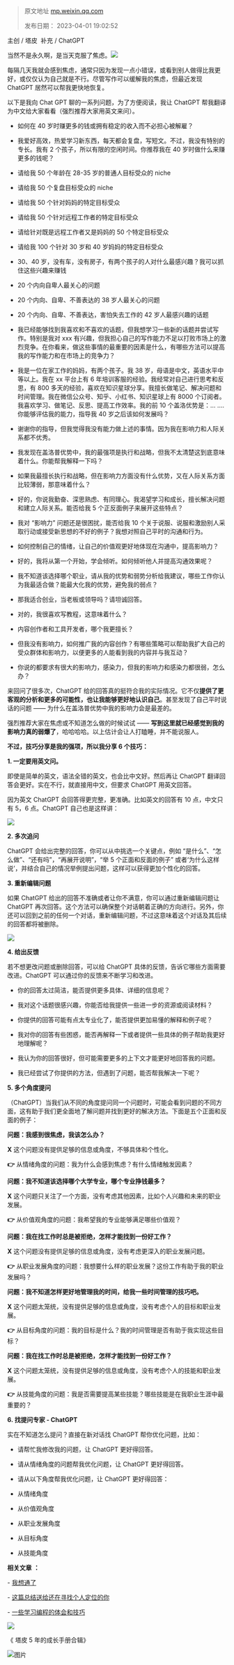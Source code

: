 > 原文地址 [mp.weixin.qq.com](https://mp.weixin.qq.com/s/5HBbY-SlrQySZoWzGZyTtg)
>
> 发布日期： 2023-04-01 19:02:52

主创 / 塔皮  补充 / ChatGPT

当然不是永久啊，是当天克服了焦虑。![](https://res.wx.qq.com/t/wx_fed/we-emoji/res/v1.3.10/assets/Expression/Expression_13@2x.png)

每隔几天我就会感到焦虑，通常只因为发现一点小错误，或看到别人做得比我更好，或仅仅认为自己就是不行。尽管写作可以缓解我的焦虑，但最近发现 ChatGPT 居然可以帮我更快地恢复。

以下是我向 Chat GPT 聊的一系列问题，为了方便阅读，我让 ChatGPT 帮我翻译为中文给大家看看（强烈推荐大家用英文来问）。

*   如何在 40 岁时赚更多的钱或拥有稳定的收入而不必担心被解雇？
    
*   我爱好高效，热爱学习新东西，每天都会复盘，写短文。不过，我没有特别的专长。我有 2 个孩子，所以有限的空闲时间。你推荐我在 40 岁时做什么来赚更多的钱呢？
    
*   请给我 50 个年龄在 28-35 岁的普通人目标受众的 niche
    
*   请给我 50 个复盘目标受众的 niche
    
*   请给我 50 个针对妈妈的特定目标受众
    
*   请给我 50 个针对远程工作者的特定目标受众
    
*   请给针对既是远程工作者又是妈妈的 50 个特定目标受众
    
*   请给我 100 个针对 30 岁和 40 岁妈妈的特定目标受众  
    
*   30、40 岁，没有车，没有房子，有两个孩子的人对什么最感兴趣？我可以抓住这些兴趣来赚钱
    
*   20 个内向自卑人最关心的问题  
    
*   20 个内向、自卑、不善表达的 38 岁人最关心的问题
    
*   20 个内向、自卑、不善表达，害怕失去工作的 42 岁人最感兴趣的话题
    
*   我已经能够找到我喜欢和不喜欢的话题，但我想学习一些新的话题并尝试写作。特别是我对 xxx 有兴趣，但我担心自己的写作能力不足以打败市场上的激烈竞争。在你看来，做这些事情的最重要的因素是什么，有哪些方法可以提高我的写作能力和在市场上的竞争力？  
    
*   我是一位在家工作的妈妈，有两个孩子。我 38 岁，母语是中文，英语水平中等以上。我在 xx 平台上有 6 年培训客服的经验。我经常对自己进行思考和反思，有 800 多天的经验，喜欢在知识星球分享。我擅长做笔记、解决问题和时间管理。我在微信公众号、知乎、小红书、知识星球上有 8000 个订阅者。我喜欢学习、做笔记、反思、提高工作效率。我的前 10 个盖洛优势是：... .... 你能够评估我的能力，指导我 40 岁之后该如何发展吗？
    
*   谢谢你的指导，但我觉得我没有能力做上述的事情。因为我在影响力和人际关系都不优秀。
    
*   我发现在盖洛普优势中，我的最强项是执行和战略，但我不太清楚这到底意味着什么。你能帮我解释一下吗？
    
*   如果我最擅长执行和战略，但在影响力方面没有什么优势，又在人际关系方面比较薄弱，那意味着什么？
    
*   好的，你说我勤奋、深思熟虑、有同理心。我渴望学习和成长，擅长解决问题和建立人际关系。能否给我 5 个正反面例子来展开这些特点？
    
*   我对 “影响力” 问题还是很困扰，能否给我 10 个关于说服、说服和激励别人采取行动或接受新思想的不好的例子？我想对照自己平时的沟通和行为。
    
*   如何控制自己的情绪，让自己的价值观更好地体现在沟通中，提高影响力？
    
*   好的，我将从第一个开始，学会倾听。如何倾听他人并提高沟通效果呢？
    
*   我不知道该选择哪个职业，请从我的优势和弱势分析给我建议，哪些工作你认为我最适合做？能最大化我的优势，避免我的弱点？
    
*   那我适合创业，当老板或领导吗？请坦诚回答。
    
*   对的，我很喜欢写教程，这意味着什么？
    
*   内容创作者和工具开发者，哪个我更擅长？
    
*   但我没有影响力，如何推广我的内容创作？有哪些策略可以帮助我扩大自己的受众群体和影响力，以便更多的人能看到我的内容并与我互动？
    
*   你说的都要求有很大的影响力，感染力，但我的影响力和感染力都很弱，怎么办？
    

来回问了很多次，ChatGPT 给的回答真的挺符合我的实际情况。它不仅**提供了更客观的分析和更多的可能性，也让我能够更好地认识自己**。甚至发现了自己平时说话的问题 —— 为什么在盖洛普优势中我的影响力会是最差的。

强烈推荐大家在焦虑或不知道怎么做的时候试试 —— **写到这里就已经感觉到我的影响力真的弱爆了**，哈哈哈哈。以上估计会让人打瞌睡，并不能说服人。

**不过，技巧分享是我的强项，所以我分享 6 个技巧：**

**1. 一定要用英文问。**

即使是简单的英文，语法全错的英文，也会比中文好。然后再让 ChatGPT 翻译回答会更好。实在不行，就直接用中文，但要求 ChatGPT 用英文回答。

因为英文 ChatGPT 会回答得更完整，更准确。比如英文的回答有 10 点，中文只有 5，6 点。ChatGPT 自己也是这样讲：

![](https://mmbiz.qpic.cn/mmbiz_png/2qRZ6oIialEDqFc81VdaVicFseQQh4uicqpOxBKdCYbib4Ir4nMeJquicmEmIQ2ibnTWWiaDgyicm0NhvQ8H1WibkvKAb3A/640?wx_fmt=png)

**2. 多次追问**

ChatGPT 会给出完整的回答，你可以从中挑选一个关键点，例如 “是什么”、“怎么做”、“还有吗”，“再展开说明”，“举 5 个正面和反面的例子” 或者‘为什么这样说’，并结合自己的情况举例提出问题，这样可以获得更加个性化的回答。

**3. 重新编辑问题**

如果 ChatGPT 给出的回答不准确或者让你不满意，你可以通过重新编辑问题让 ChatGPT 再次回答。这个方法可以确保整个对话朝着正确的方向进行。另外，你还可以回到之前的任何一个对话，重新编辑问题，不过这意味着这个对话及其后续的回答都将被删除。

![](https://mmbiz.qpic.cn/mmbiz_png/2qRZ6oIialEDqFc81VdaVicFseQQh4uicqpzzkVjZnDVRBw0YlKtEK81R7rVxdrn8MjwTvNesklFS3M1vNrQHn1QA/640?wx_fmt=png)

**4. 给出反馈**

若不想更改问题或删除回答，可以给 ChatGPT 具体的反馈，告诉它哪些方面需要改进。ChatGPT 可以通过你的反馈来不断学习和改进。

*   你的回答太过简洁，能否提供更多具体、详细的信息呢？
    
*   我对这个话题很感兴趣，你能否给我提供一些进一步的资源或阅读材料？
    
*   你提供的回答可能有点太专业化了，能否提供更加易懂的解释和例子呢？
    
*   我对你的回答有些困惑，能否再解释一下或者提供一些具体的例子帮助我更好地理解呢？  
    
*   我认为你的回答很好，但可能需要更多的上下文才能更好地回答我的问题。
    
*   我已经尝试了你提供的方法，但遇到了问题，能否帮我解决一下呢？
    

**5. 多个角度提问**

（ChatGPT）当我们从不同的角度提问同一个问题时，可能会看到问题的不同方面，这有助于我们更全面地了解问题并找到更好的解决方法。下面是五个正面和反面的例子：

**问题：我感到很焦虑，我该怎么办？**

**X** 这个问题没有提供足够的信息或角度，不够具体和个性化。

****👉**** 从情绪角度的问题：我为什么会感到焦虑？有什么情绪触发因素？

**问题：我不知道该选择哪个大学专业，哪个专业挣钱最多？**

**X** 这个问题只关注了一个方面，没有考虑其他因素，比如个人兴趣和未来的职业发展。

****👉**** 从价值观角度的问题：我希望我的专业能够满足哪些价值观？

**问题：我在找工作时总是被拒绝，怎样才能找到一份好工作？**

**X** 这个问题没有提供足够的信息或角度，没有考虑更深入的职业发展问题。

****👉**** 从职业发展角度的问题：我想要什么样的职业发展？这份工作有助于我的职业发展吗？

**问题：我不知道怎样更好地管理我的时间，给我一些时间管理的技巧吧。**

**X** 这个问题太笼统，没有提供足够的信息或角度，没有考虑个人的目标和职业发展。

****👉**** 从目标角度的问题：我的目标是什么？我的时间管理是否有助于我实现这些目标？

**问题：我在找工作时总是被拒绝，怎样才能找到一份好工作？**

**X** 这个问题太笼统，没有提供足够的信息或角度，没有考虑个人的技能和职业发展。

****👉**** 从技能角度的问题：我是否需要提高某些技能？哪些技能是在我职业生涯中最重要的？

**6. 找提问专家 - ChatGPT**

实在不知道怎么提问？直接在新对话找 ChatGPT 帮你优化问题，比如：

*   请帮忙我修改我的问题，让 ChatGPT 更好得回答。
    
*   请从情绪角度的问题帮我优化问题，让 ChatGPT 更好得回答。
    
*   请从以下角度帮我优化问题，让 ChatGPT 更好得回答：
    
*   从情绪角度
    
*   从价值观角度
    
*   从职业发展角度
    
*   从目标角度
    
*   从技能角度
    

 **相关文章** **：**

- [我想通了](http://mp.weixin.qq.com/s?__biz=MzIwMzA5NTI3NQ==&mid=2649918724&idx=1&sn=8ae192583fc94b040d28e7abba120899&chksm=8ed28080b9a5099646f807f0980a64a2a555df2e10cdba445d61fe4fefdf069d630197261be0&scene=21#wechat_redirect)

- [这篇总结送给还在寻找个人定位的你](http://mp.weixin.qq.com/s?__biz=MzIwMzA5NTI3NQ==&mid=2649918701&idx=1&sn=c8ac39b152d121b23be5aff4f5dca38e&chksm=8ed28169b9a5087f0e2f5b520d9931684e7000eb4f9bb6181d52d61a5fd23845933dd084fe45&scene=21#wechat_redirect)

- [一些学习编程的体会和技巧](http://mp.weixin.qq.com/s?__biz=MzIwMzA5NTI3NQ==&mid=2649918711&idx=1&sn=b1e84615a4423179bea054b01f1e0249&chksm=8ed28173b9a50865db8900a1a55662b97d9d6c6cb3d5f7fffe508a036351fe9601f0004959fc&scene=21#wechat_redirect)

[![](https://mmbiz.qpic.cn/mmbiz_jpg/2qRZ6oIialEC7HvcceKwK6r9fNAJWFrPvjvY9saswZfTRsUhMib2GETky30roa7NibLF04g3Gs0yMUDeHtDepePsw/640?wx_fmt=jpeg)](https://mp.weixin.qq.com/s?__biz=MzIwMzA5NTI3NQ==&mid=2649917487&idx=1&sn=bcb7511180bc02d71ed255477345d157&chksm=8ed285abb9a50cbd7a69c7b53b6661ef81e0ab8532ba714c8176e9e164d8d42708a45494ae15&token=835924073&lang=zh_CN&scene=21#wechat_redirect)  

《 塔皮 5 年的成长手册合辑》

  

![图片](https://mmbiz.qpic.cn/mmbiz_jpg/2qRZ6oIialECEqWeV3q7l9sNmfgT8jNx25NCCNIicZoX3tMMm3dIOibibiccDjmYvt77stm3bAlLqsicWV5z8UOOkCWw/640?wx_fmt=jpeg)